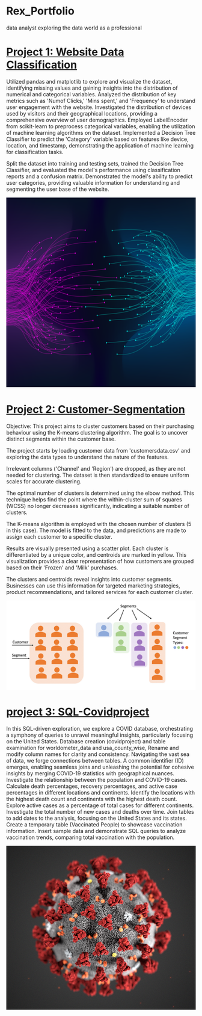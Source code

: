 # Rex_Portfolio
data analyst exploring the data world as a professional

# [Project 1: Website Data Classification](https://github.com/LIONKINGGU/Classification-website)
Utilized pandas and matplotlib to explore and visualize the dataset, identifying missing values and gaining insights into the distribution of numerical and categorical variables.
Analyzed the distribution of key metrics such as 'Numof Clicks,' 'Mins spent,' and 'Frequency' to understand user engagement with the website.
Investigated the distribution of devices used by visitors and their geographical locations, providing a comprehensive overview of user demographics.
Employed LabelEncoder from scikit-learn to preprocess categorical variables, enabling the utilization of machine learning algorithms on the dataset.
Implemented a Decision Tree Classifier to predict the 'Category' variable based on features like device, location, and timestamp, demonstrating the application of machine learning for classification tasks.

Split the dataset into training and testing sets, trained the Decision Tree Classifier, and evaluated the model's performance using classification reports and a confusion matrix.
Demonstrated the model's ability to predict user categories, providing valuable information for understanding and segmenting the user base of the website.

![](/Image/website%20classification%20image.png)

# [Project 2: Customer-Segmentation](https://github.com/LIONKINGGU/Customer-Segmentation)
Objective:
This project aims to cluster customers based on their purchasing behaviour using the K-means clustering algorithm. The goal is to uncover distinct segments within the customer base.

The project starts by loading customer data from 'customersdata.csv' and exploring the data types to understand the nature of the features.

Irrelevant columns ('Channel' and 'Region') are dropped, as they are not needed for clustering. The dataset is then standardized to ensure uniform scales for accurate clustering.

The optimal number of clusters is determined using the elbow method. This technique helps find the point where the within-cluster sum of squares (WCSS) no longer decreases significantly, indicating a suitable number of clusters.

The K-means algorithm is employed with the chosen number of clusters (5 in this case). The model is fitted to the data, and predictions are made to assign each customer to a specific cluster.

Results are visually presented using a scatter plot. Each cluster is differentiated by a unique color, and centroids are marked in yellow. This visualization provides a clear representation of how customers are grouped based on their 'Frozen' and 'Milk' purchases.

The clusters and centroids reveal insights into customer segments. Businesses can use this information for targeted marketing strategies, product recommendations, and tailored services for each customer cluster.

![](/Image/Customer%20Segmentation%20Images.png)


# [project 3: SQL-Covidproject](https://github.com/LIONKINGGU/SQLCovidproject)
In this SQL-driven exploration, we explore a COVID database, orchestrating a symphony of queries to unravel meaningful insights, particularly focusing on the United States. Database creation (covidproject) and table examination for worldometer_data and usa_county_wise, Rename and modify column names for clarity and consistency. Navigating the vast sea of data, we forge connections between tables. A common identifier (ID) emerges, enabling seamless joins and unleashing the potential for cohesive insights by merging COVID-19 statistics with geographical nuances. Investigate the relationship between the population and COVID-19 cases. Calculate death percentages, recovery percentages, and active case percentages in different locations and continents. Identify the locations with the highest death count and continents with the highest death count. Explore active cases as a percentage of total cases for different continents. Investigate the total number of new cases and deaths over time. Join tables to add dates to the analysis, focusing on the United States and its states. Create a temporary table (Vaccinated People) to showcase vaccination information. Insert sample data and demonstrate SQL queries to analyze vaccination trends, comparing total vaccination with the population.

![](/Image/COVID%2019%20PROJECT.png)

